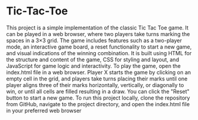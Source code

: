 # Tic-Tac-Toe
This project is a simple implementation of the classic Tic Tac Toe game. It can be played in a web browser, where two players take turns marking the spaces in a 3×3 grid. The game includes features such as a two-player mode, an interactive game board, a reset functionality to start a new game, and visual indications of the winning combination. It is built using HTML for the structure and content of the game, CSS for styling and layout, and JavaScript for game logic and interactivity. To play the game, open the index.html file in a web browser. Player X starts the game by clicking on an empty cell in the grid, and players take turns placing their marks until one player aligns three of their marks horizontally, vertically, or diagonally to win, or until all cells are filled resulting in a draw. You can click the "Reset" button to start a new game. To run this project locally, clone the repository from GitHub, navigate to the project directory, and open the index.html file in your preferred web browser

